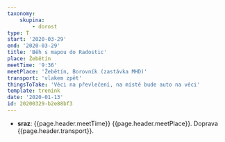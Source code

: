 ```yaml
---
taxonomy:
    skupina:
        - dorost
type: T
start: '2020-03-29'
end: '2020-03-29'
title: 'Běh s mapou do Radostic'
place: Žebětín
meetTime: '9:36'
meetPlace: 'Žebětín, Borovník (zastávka MHD)'
transport: 'vlakem zpět'
thingsToTake: 'Věci na převlečení, na místě bude auto na věci'
template: trenink
date: '2020-01-13'
id: 20200329-b2e88bf3
---
```

* **sraz**: {{page.header.meetTime}} {{page.header.meetPlace}}. Doprava {{page.header.transport}}.
